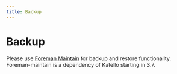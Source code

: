 ```yaml
---
title: Backup
---
```


# Backup

Please use [Foreman Maintain](plugins/foreman_maintain/) for backup and restore functionality. Foreman-maintain is a dependency of Katello starting in 3.7.
